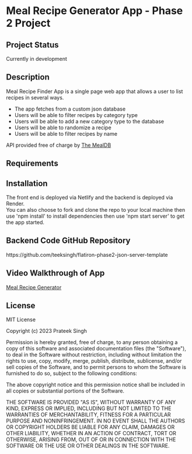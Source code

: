 
# Meal Recipe Generator App - Phase 2 Project

## Project Status

<p>Currently in development</p>

## Description
<p>Meal Recipe Finder App is a single page web app that allows a user to list recipes in several ways.<br>
<ul>
    <li>The app fetches from a custom json database</li>
    <li>Users will be able to filter recipes by category type</li>
    <li>Users will be able to add a new category type to the database</li>
    <li>Users will be able to randomize a recipe</li>
    <li>Users will be able to filter recipes by name</li>
</ul>
<p>API provided free of charge by <a href = "https://www.themealdb.com">The MealDB</a></p>

## Requirements



## Installation

<p>The front end is deployed via Netlify and the backend is deployed via Render.<br>
You can also choose to fork and clone the repo to your local machine then use 'npm install' to install dependencies then use 'npm start server' to get the app started.</p>

## Backend Code GitHub Repository
<p>https://github.com/teeksingh/flatiron-phase2-json-server-template</p>

## Video Walkthrough of App

[Meal Recipe Generator]()

## License
<p>MIT License

Copyright (c) 2023 Prateek Singh

Permission is hereby granted, free of charge, to any person obtaining a copy
of this software and associated documentation files (the "Software"), to deal
in the Software without restriction, including without limitation the rights
to use, copy, modify, merge, publish, distribute, sublicense, and/or sell
copies of the Software, and to permit persons to whom the Software is
furnished to do so, subject to the following conditions:

The above copyright notice and this permission notice shall be included in all
copies or substantial portions of the Software.

THE SOFTWARE IS PROVIDED "AS IS", WITHOUT WARRANTY OF ANY KIND, EXPRESS OR
IMPLIED, INCLUDING BUT NOT LIMITED TO THE WARRANTIES OF MERCHANTABILITY,
FITNESS FOR A PARTICULAR PURPOSE AND NONINFRINGEMENT. IN NO EVENT SHALL THE
AUTHORS OR COPYRIGHT HOLDERS BE LIABLE FOR ANY CLAIM, DAMAGES OR OTHER
LIABILITY, WHETHER IN AN ACTION OF CONTRACT, TORT OR OTHERWISE, ARISING FROM,
OUT OF OR IN CONNECTION WITH THE SOFTWARE OR THE USE OR OTHER DEALINGS IN THE
SOFTWARE.</p>

